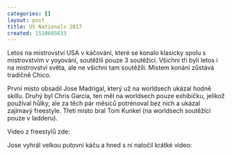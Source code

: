 ```yaml
---
categories: []
layout: post
title: US Nationals 2017
created: 1510685633
---
```

<p>Letos na mistrovství USA v káčování, které se konalo klasicky spolu s mistrovstvím v yoyování, soutěžili pouze 3 soutěžící. Všichni tři byli letos i na mistrovství světa, ale ne všichni tam soutěžili. Místem konání zůstává tradičně Chico.</p>



<p>První místo obsadil Jose Madrigal, který už na worldsech ukázal hodně skillu. Druhý byl Chris Garcia, ten měl na worldsech pouze exhibičku, jelikož používal hůlky, ale za těch pár měsíců potrénoval bez nich a ukázal zajímavý freestyle. Třetí místo bral Tom Kunkel (na worldsech soutěžící pouze v ladderu).</p>



<p>Video z freestylů zde:</p>



<p><div class="youtube-player" data-id="04TEDUQgGGQ"></div></p>



<p>Jose vyhrál velkou putovní káču a hned s ní natočil krátké video:</p>



<p><div class="youtube-player" data-id="RPkt01tn_Fc"></div></p>

